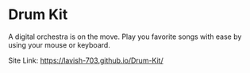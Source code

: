 # Drum Kit
A digital orchestra is on the move. Play you favorite songs with ease by using your mouse or keyboard.

Site Link: https://lavish-703.github.io/Drum-Kit/
